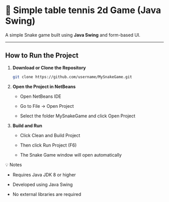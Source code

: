 # 🏓 Simple table tennis 2d Game (Java Swing)

A simple Snake game built using **Java Swing** and form-based UI.

---

## How to Run the Project

1. **Download or Clone the Repository**
   ```bash
   git clone https://github.com/username/MySnakeGame.git
2. **Open the Project in NetBeans**
   - Open NetBeans IDE 

    - Go to File → Open Project

    - Select the folder MySnakeGame and click Open Project

3. **Build and Run**

    - Click Clean and Build Project

    - Then click Run Project (F6)

    - The Snake Game window will open automatically

💡 Notes

  - Requires Java JDK 8 or higher

  - Developed using Java Swing

  - No external libraries are required
